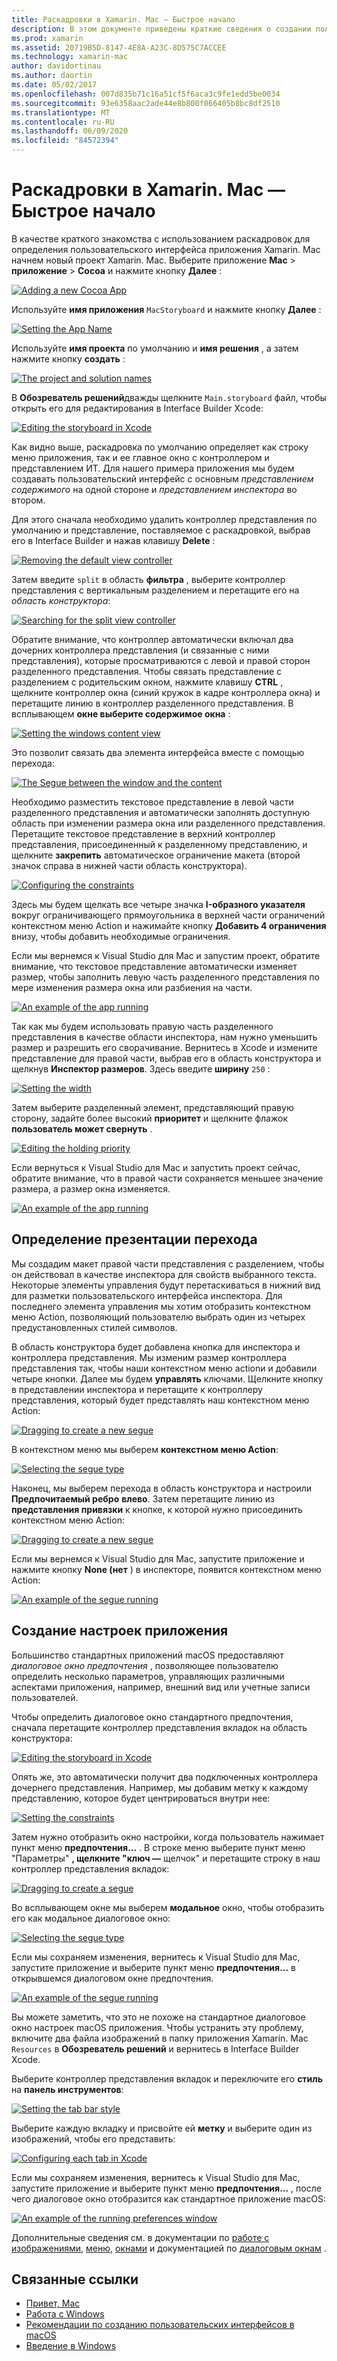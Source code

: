 ```yaml
---
title: Раскадровки в Xamarin. Mac — Быстрое начало
description: В этом документе приведены краткие сведения о создании пользовательских интерфейсов macOS с помощью раскадровок в Xamarin. Mac. Здесь описывается создание перехода и создание окна параметров.
ms.prod: xamarin
ms.assetid: 20719B5D-8147-4E8A-A23C-8D575C7ACCEE
ms.technology: xamarin-mac
author: davidortinau
ms.author: daortin
ms.date: 05/02/2017
ms.openlocfilehash: 007d835b71c16a51cf5f6aca3c9fe1edd5be0034
ms.sourcegitcommit: 93e6358aac2ade44e8b800f066405b8bc8df2510
ms.translationtype: MT
ms.contentlocale: ru-RU
ms.lasthandoff: 06/09/2020
ms.locfileid: "84572394"
---
```

# <a name="storyboards-in-xamarinmac-quick-start"></a>Раскадровки в Xamarin. Mac — Быстрое начало

В качестве краткого знакомства с использованием раскадровок для определения пользовательского интерфейса приложения Xamarin. Mac начнем новый проект Xamarin. Mac. Выберите приложение **Mac**  >  **приложение**  >  **Cocoa** и нажмите кнопку **Далее** :

[![](quickstart-images/qs01.png "Adding a new Cocoa App")](quickstart-images/qs01.png#lightbox)

Используйте **имя приложения** `MacStoryboard` и нажмите кнопку **Далее** :

[![](quickstart-images/qs02.png "Setting the App Name")](quickstart-images/qs02.png#lightbox)

Используйте **имя проекта** по умолчанию и **имя решения** , а затем нажмите кнопку **создать** :

[![](quickstart-images/qs03.png "The project and solution names")](quickstart-images/qs03.png#lightbox)

В **Обозреватель решений**дважды щелкните `Main.storyboard` файл, чтобы открыть его для редактирования в Interface Builder Xcode:

[![](quickstart-images/qs04.png "Editing the storyboard in Xcode")](quickstart-images/qs04.png#lightbox)

Как видно выше, раскадровка по умолчанию определяет как строку меню приложения, так и ее главное окно с контроллером и представлением ИТ. Для нашего примера приложения мы будем создавать пользовательский интерфейс с основным _представлением содержимого_ на одной стороне и _представлением инспектора_ во втором.

Для этого сначала необходимо удалить контроллер представления по умолчанию и представление, поставляемое с раскадровкой, выбрав его в Interface Builder и нажав клавишу **Delete** :

[![](quickstart-images/qs05.png "Removing the default view controller")](quickstart-images/qs05.png#lightbox)

Затем введите `split` в область **фильтра** , выберите контроллер представления с вертикальным разделением и перетащите его на _область конструктора_:

[![](quickstart-images/qs06.png "Searching for the split view controller")](quickstart-images/qs06.png#lightbox)

Обратите внимание, что контроллер автоматически включал два дочерних контроллера представления (и связанные с ними представления), которые просматриваются с левой и правой сторон разделенного представления. Чтобы связать представление с разделением с родительским окном, нажмите клавишу **CTRL** , щелкните контроллер окна (синий кружок в кадре контроллера окна) и перетащите линию в контроллер разделенного представления. В всплывающем **окне выберите содержимое окна** :

[![](quickstart-images/qs07.png "Setting the windows content view")](quickstart-images/qs07.png#lightbox)

Это позволит связать два элемента интерфейса вместе с помощью перехода:

[![](quickstart-images/qs08.png "The Segue between the window and the content")](quickstart-images/qs08.png#lightbox)

Необходимо разместить текстовое представление в левой части разделенного представления и автоматически заполнять доступную область при изменении размера окна или разделенного представления. Перетащите текстовое представление в верхний контроллер представления, присоединенный к разделенному представлению, и щелкните **закрепить** автоматическое ограничение макета (второй значок справа в нижней части область конструктора).

[![](quickstart-images/qs09.png "Configuring the constraints")](quickstart-images/qs09.png#lightbox)

Здесь мы будем щелкать все четыре значка **I-образного указателя** вокруг ограничивающего прямоугольника в верхней части ограничений контекстном меню Action и нажимайте кнопку **Добавить 4 ограничения** внизу, чтобы добавить необходимые ограничения.

Если мы вернемся к Visual Studio для Mac и запустим проект, обратите внимание, что текстовое представление автоматически изменяет размер, чтобы заполнить левую часть разделенного представления по мере изменения размера окна или разбиения на части.

[![](quickstart-images/qs10.png "An example of the app running")](quickstart-images/qs10.png#lightbox)

Так как мы будем использовать правую часть разделенного представления в качестве области инспектора, нам нужно уменьшить размер и разрешить его сворачивание. Вернитесь в Xcode и измените представление для правой части, выбрав его в область конструктора и щелкнув **Инспектор размеров**. Здесь введите **ширину** `250` :

[![](quickstart-images/qs11.png "Setting the width")](quickstart-images/qs11.png#lightbox)

Затем выберите разделенный элемент, представляющий правую сторону, задайте более высокий **приоритет** и щелкните флажок **пользователь может свернуть** .

[![](quickstart-images/qs12.png "Editing the holding priority")](quickstart-images/qs12.png#lightbox)

Если вернуться к Visual Studio для Mac и запустить проект сейчас, обратите внимание, что в правой части сохраняется меньшее значение размера, а размер окна изменяется.

[![](quickstart-images/qs13.png "An example of the app running")](quickstart-images/qs13.png#lightbox)

<a name="Defining-a-Presentation-Segue"></a>

## <a name="defining-a-presentation-segue"></a>Определение презентации перехода

Мы создадим макет правой части представления с разделением, чтобы он действовал в качестве инспектора для свойств выбранного текста. Некоторые элементы управления будут перетаскиваться в нижний вид для разметки пользовательского интерфейса инспектора. Для последнего элемента управления мы хотим отобразить контекстном меню Action, позволяющий пользователю выбрать один из четырех предустановленных стилей символов.

В область конструктора будет добавлена кнопка для инспектора и контроллера представления. Мы изменим размер контроллера представления так, чтобы наши контекстном меню actionи и добавили четыре кнопки. Далее мы будем **управлять** ключами. Щелкните кнопку в представлении инспектора и перетащите к контроллеру представления, который будет представлять наш контекстном меню Action:

[![](quickstart-images/qs14.png "Dragging to create a new segue")](quickstart-images/qs14.png#lightbox)

В контекстном меню мы выберем **контекстном меню Action**: 

[![](quickstart-images/qs15.png "Selecting the segue type")](quickstart-images/qs15.png#lightbox)

Наконец, мы выберем перехода в область конструктора и настроили **Предпочитаемый ребро** **влево**. Затем перетащите линию из **представления привязки** к кнопке, к которой нужно присоединить контекстном меню Action:

[![](quickstart-images/qs16.png "Dragging to create a new segue")](quickstart-images/qs16.png#lightbox)

Если мы вернемся к Visual Studio для Mac, запустите приложение и нажмите кнопку **None (нет** ) в инспекторе, появится контекстном меню Action:

[![](quickstart-images/qs17.png "An example of the segue running")](quickstart-images/qs17.png#lightbox)

<a name="Creating-App-Preferences"></a>

## <a name="creating-app-preferences"></a>Создание настроек приложения

Большинство стандартных приложений macOS предоставляют _диалоговое окно предпочтения_ , позволяющее пользователю определить несколько параметров, управляющих различными аспектами приложения, например, внешний вид или учетные записи пользователей.

Чтобы определить диалоговое окно стандартного предпочтения, сначала перетащите контроллер представления вкладок на область конструктора:

[![](quickstart-images/qs18.png "Editing the storyboard in Xcode")](quickstart-images/qs18.png#lightbox)

Опять же, это автоматически получит два подключенных контроллера дочернего представления. Например, мы добавим метку к каждому представлению, которое будет центрироваться внутри нее:

[![](quickstart-images/qs19.png "Setting the constraints")](quickstart-images/qs19.png#lightbox)

Затем нужно отобразить окно настройки, когда пользователь нажимает пункт меню **предпочтения...** . В строке меню выберите пункт меню "Параметры" **, щелкните "ключ —** щелчок" и перетащите строку в наш контроллер представления вкладок:

[![](quickstart-images/qs20.png "Dragging to create a segue")](quickstart-images/qs20.png#lightbox)

Во всплывающем окне мы выберем **модальное** окно, чтобы отобразить его как модальное диалоговое окно:

[![](quickstart-images/qs21.png "Selecting the segue type")](quickstart-images/qs21.png#lightbox)

Если мы сохраняем изменения, вернитесь к Visual Studio для Mac, запустите приложение и выберите пункт меню **предпочтения...** в открывшемся диалоговом окне предпочтения.

[![](quickstart-images/qs22.png "An example of the segue running")](quickstart-images/qs22.png#lightbox)

Вы можете заметить, что это не похоже на стандартное диалоговое окно настроек macOS приложения. Чтобы устранить эту проблему, включите два файла изображений в папку приложения Xamarin. Mac `Resources` в **Обозреватель решений** и вернитесь в Interface Builder Xcode.

Выберите контроллер представления вкладок и переключите его **стиль** на **панель инструментов**: 

[![](quickstart-images/qs23.png "Setting the tab bar style")](quickstart-images/qs23.png#lightbox)

Выберите каждую вкладку и присвойте ей **метку** и выберите один из изображений, чтобы его представить:

[![](quickstart-images/qs24.png "Configuring each tab in Xcode")](quickstart-images/qs24.png#lightbox)

Если мы сохраняем изменения, вернитесь к Visual Studio для Mac, запустите приложение и выберите пункт меню **предпочтения...** , после чего диалоговое окно отобразится как стандартное приложение macOS:

[![](quickstart-images/qs25.png "An example of the running preferences window")](quickstart-images/qs25.png#lightbox)

Дополнительные сведения см. в документации по [работе с изображениями](~/mac/app-fundamentals/image.md), [меню](~/mac/user-interface/menu.md), [окнами](~/mac/user-interface/window.md) и документацией по [диалоговым окнам](~/mac/user-interface/dialog.md) .

## <a name="related-links"></a>Связанные ссылки

- [Привет, Mac](~/mac/get-started/hello-mac.md)
- [Работа с Windows](~/mac/user-interface/window.md)
- [Рекомендации по созданию пользовательских интерфейсов в macOS](https://developer.apple.com/design/human-interface-guidelines/macos/overview/themes/)
- [Введение в Windows](https://developer.apple.com/library/mac/documentation/Cocoa/Conceptual/WinPanel/Introduction.html#//apple_ref/doc/uid/10000031-SW1)
